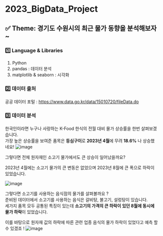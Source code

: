 # 2023_BigData_Project

## ✅ Theme: 경기도 수원시의 최근 물가 동향을 분석해보자~
### 1️⃣ Language & Libraries
1. Python   
2. pandas : 데이터 분석
3. matplotlib & seaborn : 시각화

### 2️⃣ 데이터 출처
공공 데이터 포털 : https://www.data.go.kr/data/15010720/fileData.do

### 3️⃣ 데이터 분석

한국인이라면 누구나 사랑하는 K-Food 한식의 전월 대비 물가 상승률을 한번 살펴보겠습니다.  
가장 높은 상승률을 보여준 품목은 **등심구이**로 **2023년 4월**에 무려 **18.6%** 나 상승했네요!
![image](https://github.com/chanho0908/2023_BigData_Project/assets/84930748/fe71d851-4631-467f-9928-841db646a895)

그렇다면 전체 원자재인 소고기 물가에서도 큰 상승이 일어났을까요?

2023년 4월에는 소고기 물가의 큰 변동은 없었으며 2023년 8월에 큰 폭으로 하락이 있었습니다.

![image](https://github.com/chanho0908/2023_BigData_Project/assets/84930748/8eb49640-eb5f-40ae-a851-048060825bbc)

그렇다면 소고기를 사용하는 음식점의 물가를 살펴볼까요 ?  
준비된 데이터에서 소고기를 사용하는 음식은 갈비탕, 불고기, 설렁탕이 있습니다.  
세가지 품목 모두 공통된 특징이 있는데 **소고기의 가격의 큰 하락이 있던 8월에 동시에 물가 하락**이 있었습니다.

이를 바탕으로 원자재 값의 하락에 따른 관련 업종 음식의 물가 하락이 있었다고 예측 할 수 있겠죠 !
![image](https://github.com/chanho0908/2023_BigData_Project/assets/84930748/ea826164-f8d8-407a-863b-576628307f93)



